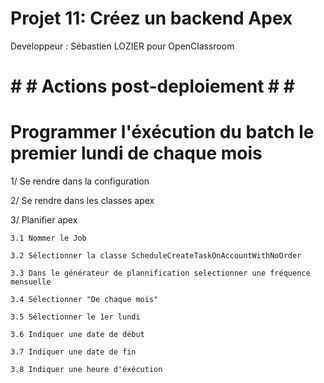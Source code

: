 # Projet 11: Créez un backend Apex
Developpeur : Sébastien LOZIER pour OpenClassroom

# # # Actions post-deploiement # # #

# Programmer l'éxécution du batch le premier lundi de chaque mois

1/ Se rendre dans la configuration

2/ Se rendre dans les classes apex

3/ Planifier apex

    3.1 Nommer le Job
    
    3.2 Sélectionner la classe ScheduleCreateTaskOnAccountWithNoOrder
    
    3.3 Dans le générateur de plannification selectionner une fréquence mensuelle
    
    3.4 Sélectionner "De chaque mois"
    
    3.5 Sélectionner le 1er lundi
    
    3.6 Indiquer une date de début
    
    3.7 Indiquer une date de fin
    
    3.8 Indiquer une heure d'éxécution
